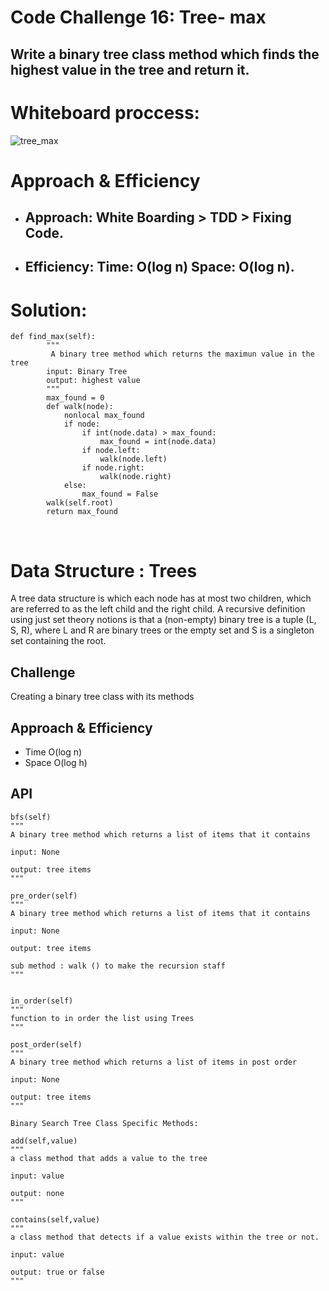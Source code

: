 # Code Challenge 16: Tree- max
## Write a binary tree class method which finds the highest value in the tree and return it.
# Whiteboard proccess:
![tree_max]()
# Approach & Efficiency
- ## Approach: White Boarding > TDD > Fixing Code.
- ## Efficiency: Time: O(log n) Space: O(log n).
# Solution:
```
def find_max(self):
        """
         A binary tree method which returns the maximun value in the tree
        input: Binary Tree
        output: highest value
        """
        max_found = 0
        def walk(node):
            nonlocal max_found
            if node:
                if int(node.data) > max_found:
                    max_found = int(node.data)
                if node.left:
                    walk(node.left)
                if node.right:
                    walk(node.right)
            else:
                max_found = False
        walk(self.root)
        return max_found
```
<br>


# Data Structure : Trees

A tree data structure is which each node has at most two children, which are referred to as the left child and the right child. A recursive definition using just set theory notions is that a (non-empty) binary tree is a tuple (L, S, R), where L and R are binary trees or the empty set and S is a singleton set containing the root.

## Challenge
Creating a binary tree class with its methods

## Approach & Efficiency



- Time O(log n)
- Space O(log h)

## API


    bfs(self)
    """
    A binary tree method which returns a list of items that it contains

    input: None

    output: tree items
    """

    pre_order(self)
    """
    A binary tree method which returns a list of items that it contains

    input: None

    output: tree items

    sub method : walk () to make the recursion staff
    """


    in_order(self)
    """
    function to in order the list using Trees
    """

    post_order(self)
    """
    A binary tree method which returns a list of items in post order

    input: None

    output: tree items
    """

    Binary Search Tree Class Specific Methods:

    add(self,value)
    """
    a class method that adds a value to the tree

    input: value

    output: none
    """

    contains(self,value)
    """
    a class method that detects if a value exists within the tree or not.

    input: value

    output: true or false
    """
